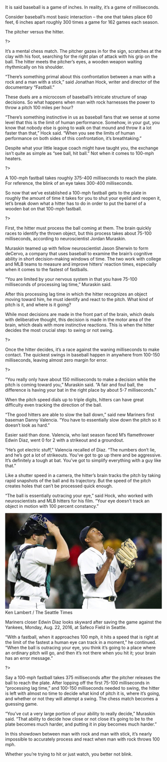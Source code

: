 It is said baseball is a game of inches. In reality, it’s a game of milliseconds. 

Consider baseball’s most basic interaction – the one that takes place 60 feet, 6 inches apart roughly 300 times a game for 162 games each season.

The pitcher versus the hitter. 

<?<%= t.include("_inlineNav.html", { page: "science" }) %>?>

It’s a mental chess match. The pitcher gazes in for the sign, scratches at the clay with his foot, searching for the right plan of attack with his grip on the ball. The hitter meets the pitcher’s eyes, a wooden weapon waiting rhythmically on his shoulder.

“There’s something primal about this confrontation between a man with a rock and a man with a stick,” said Jonathan Hock, writer and director of the documentary “Fastball.” 

These duels are a microcosm of baseball’s intricate structure of snap decisions. So what happens when man with rock harnesses the power to throw a pitch 100 miles per hour?

“There’s something instinctive in us as baseball fans that we sense at some level that this is the limit of human performance. Somehow, in your gut, you know that nobody else is going to walk on that mound and throw it a lot faster than that,” Hock said. “When you see the limits of human performance on both sides of this confrontation, it’s breathtaking.”

Despite what your little league coach might have taught you, the exchange isn’t quite as simple as “see ball, hit ball.” Not when it comes to 100-mph heaters.

<?<%= t.include("science/_scrolling.html", { stage: "overview" }) %>?>

A 100-mph fastball takes roughly 375-400 milliseconds to reach the plate. For reference, the blink of an eye takes 300-400 milliseconds. 

So now that we’ve established a 100-mph fastball gets to the plate in roughly the amount of time it takes for you to shut your eyelid and reopen it, let’s break down what a hitter has to do in order to put the barrel of a  wooden bat on that 100-mph fastball.

<?<%= t.include("science/_scrolling.html", { stage: "processing" }) %>?>

First, the hitter must process the ball coming at them. The brain quickly races to identify the thrown object, but this process takes about 75-100 milliseconds, according to neuroscientist Jordan Muraskin.

Muraskin teamed up with fellow neuroscientist Jason Sherwin to form deCervo, a company that uses baseball to examine the brain’s cognitive ability in short decision-making windows of time. The two work with college and MLB teams to measure and improve hitters’ reaction times, especially when it comes to the fastest of fastballs.

“You are limited by your nervous system in that you have 75-100 milliseconds of processing lag time,”  Muraskin said.

After this processing lag time in which the hitter recognizes an object moving toward him, he must identify and react to the pitch. What kind of pitch is it, and where is it going? 

While most decisions are made in the front part of the brain, which deals with deliberative thought, this decision is made in the motor area of the brain, which deals with more instinctive reactions. This is when the hitter decides the most crucial step: to swing or not swing. 

<?<%= t.include("science/_scrolling.html", { stage: "swing" }) %>?>

Once the hitter decides, it’s a race against the waning milliseconds to make contact. The quickest swings in baseball happen in anywhere from 100-150 milliseconds, leaving almost zero margin for error. 

<?<%= t.include("science/_scrolling.html", { stage: "decision" }) %>?>

“You really only have about 150 milliseconds to make a decision while the pitch is coming toward you,” Muraskin said. “A fair and foul ball, the difference is having your bat in the right place by about 5-7 milliseconds.”

When the pitch speed dials up to triple digits, hitters can have great difficulty even tracking the direction of the ball.

“The good hitters are able to slow the ball down,” said new Mariners first baseman Danny Valencia. “You have to essentially slow down the pitch so it doesn’t look as hard.”

Easier said than done. Valencia, who last season faced M’s flamethrower Edwin Diaz, went 0 for 2 with a strikeout and a groundout.

“He’s got electric stuff,” Valencia recalled of Diaz. “The numbers don’t lie, and he’s got a lot of strikeouts. You’ve got to go up there and be aggressive. It’s definitely a tough at bat. You’ve got to simplify everything with a guy like that.”

Like a shutter speed in a camera, the hitter’s brain tracks the pitch by taking rapid snapshots of the ball and its trajectory. But the speed of the pitch creates holes that can’t be processed quick enough.

“The ball is essentially outracing your eye,” said Hock, who worked with neuroscientists and MLB hitters for his film. “Your eye doesn’t track an object in motion with 100 percent constancy.”

</main>
<div class="photo">
  <img src="../assets/page3-inline.jpg">
  <div class="credit">Ken Lambert / The Seattle Times</div>
  <p class="caption">
    Mariners closer Edwin Diaz looks skyward after saving the game against the Yankees, Monday, Aug. 22, 2016, at Safeco Field in Seattle.</p>
</div>
<main class="article-content">

“With a fastball, when it approaches 100 mph, it hits a speed that is right at the limit of the fastest a human eye can track in a moment,” he continued. “When the ball is outracing your eye, you think it’s going to a place where an ordinary pitch will go, and then it’s not there when you hit it; your brain has an error message.”

<?<%= t.include("partials/_ad.html", { type: "square" }) %>?>

Say a 100-mph fastball takes 375 milliseconds after the pitcher releases the ball to reach the plate. After lopping off the first 75-100 milliseconds in “processing lag time,” and 100-150 milliseconds needed to swing, the hitter is left with almost no time to decide what kind of pitch it is, where it’s going, and whether or not they will attempt a swing. The chess match becomes a guessing game.

“You’ve cut a very large portion of your ability to really decide,” Muraskin said. “That ability to decide how close or not close it’s going to be to the plate becomes much harder, and putting it in play becomes much harder.”

 In this  showdown between man with rock and man with stick, it’s nearly impossible to accurately process and react when man with rock throws 100 mph. 

Whether you’re trying to hit or just watch, you better not blink.